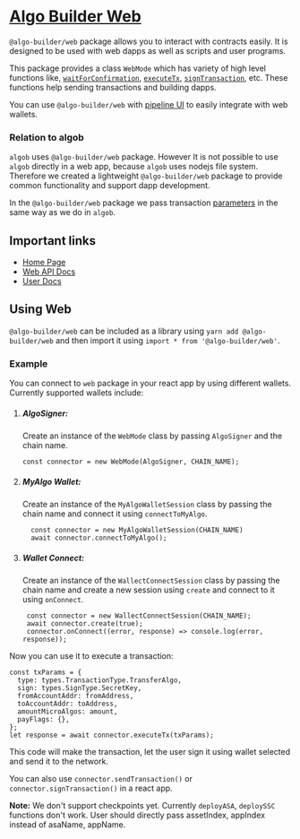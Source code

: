 # [Algo Builder Web](https://algobuilder.dev/)

`@algo-builder/web` package allows you to interact with contracts easily. It is designed to be used with web dapps as well as scripts and user programs.

This package provides a class `WebMode` which has variety of high level functions like, [`waitForConfirmation`](algobuilder.dev/api/web/classes/web.html#waitForConfirmation), [`executeTx`](<(algobuilder.dev/api/web/classes/web.html#executeTx)>), [`signTransaction`](<(algobuilder.dev/api/web/classes/web.html#signTransaction)>), etc. These functions help sending transactions and building dapps.

You can use `@algo-builder/web` with [pipeline UI](https://www.pipeline-ui.com/docs/algocomponents/algobutton) to easily integrate with web wallets.

### Relation to algob

`algob` uses `@algo-builder/web` package. However It is not possible to use `algob` directly in a web app, because `algob` uses nodejs file system. Therefore we created a lightweight `@algo-builder/web` package to provide common functionality and support dapp development.

In the `@algo-builder/web` package we pass transaction [parameters](https://github.com/scale-it/algo-builder/blob/master/docs/guide/execute-transaction.md) in the same way as we do in `algob`.

## Important links

- [Home Page](https://algobuilder.dev/)
- [Web API Docs](https://algobuilder.dev/api/web/index.html)
- [User Docs](https://algobuilder.dev/guide/README)

## Using Web

`@algo-builder/web` can be included as a library using `yarn add @algo-builder/web` and then import it using `import * from '@algo-builder/web'`.

### Example

You can connect to `web` package in your react app by using different wallets. Currently supported wallets include: 

1.  ##### AlgoSigner:
    Create an instance of the `WebMode` class by passing `AlgoSigner` and the chain name.

        const connector = new WebMode(AlgoSigner, CHAIN_NAME);

2. ##### MyAlgo Wallet:
    Create an instance of the `MyAlgoWalletSession` class by passing the chain name and connect it using `connectToMyAlgo`.

         const connector = new MyAlgoWalletSession(CHAIN_NAME)
         await connector.connectToMyAlgo();

3. ##### Wallet Connect:
    Create an instance of the `WallectConnectSession` class by passing the chain name and create a new session using `create` and connect to it using `onConnect`.

        const connector = new WallectConnectSession(CHAIN_NAME);
        await connector.create(true);
        connector.onConnect((error, response) => console.log(error, response));

Now you can use it to execute a transaction:

    const txParams = {
      type: types.TransactionType.TransferAlgo,
      sign: types.SignType.SecretKey,
      fromAccountAddr: fromAddress,
      toAccountAddr: toAddress,
      amountMicroAlgos: amount,
      payFlags: {},
    };
    let response = await connector.executeTx(txParams);

This code will make the transaction, let the user sign it using wallet selected and send it to the network.

You can also use `connector.sendTransaction()` or `connector.signTransaction()` in a react app.

**Note:** We don't support checkpoints yet. Currently `deployASA`, `deploySSC` functions don't work. User should directly pass assetIndex, appIndex instead of asaName, appName.
